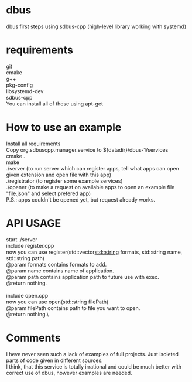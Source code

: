 # dbus
dbus first steps using sdbus-cpp (high-level library working with systemd)  
# requirements
git  
cmake  
g++  
pkg-config  
libsystemd-dev  
sdbus-cpp  
You can install all of these using apt-get  
# How to use an example
Install all requirements  
Copy org.sdbuscpp.manager.service to ${datadir}/dbus-1/services  
cmake .  
make  
./server (to run server which can register apps, tell what apps can open given extension and open file with this app)  
./registrator (to register some example services)  
./opener (to make a request on available apps to open an example file "file.json" and select prefered app)  
P.S.: apps couldn't be opened yet, but request already works.
# API USAGE
start ./server\
include register.cpp\
now you can use register(std::vector<std::string> formats, std::string name, std::string path)\
@param formats contains formats to add.\
@param name contains name of application.\
@param path contains application path to future use with exec.\
@return nothing.\
\
include open.cpp\
now you can use open(std::string filePath)\
@param filePath contains path to file you want to open.\
@return nothing.\
# Comments
I heve never seen such a lack of examples of full projects. Just isoleted parts of code given in different sources.  
I think, that this service is totally irrational and could be much better with correct use of dbus, however examples are needed.

